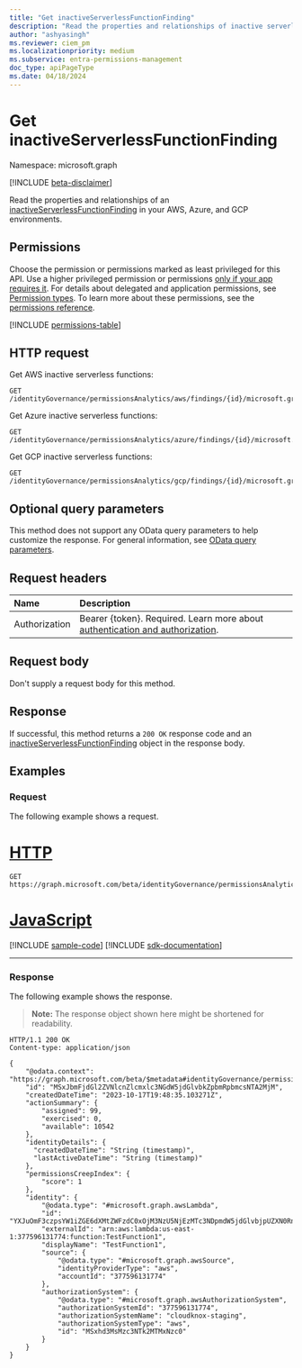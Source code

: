 ```yaml
---
title: "Get inactiveServerlessFunctionFinding"
description: "Read the properties and relationships of inactive serverless functions in your AWS, Azure, and GCP environments."
author: "ashyasingh"
ms.reviewer: ciem_pm
ms.localizationpriority: medium
ms.subservice: entra-permissions-management
doc_type: apiPageType
ms.date: 04/18/2024
---
```


# Get inactiveServerlessFunctionFinding
Namespace: microsoft.graph

[!INCLUDE [beta-disclaimer](../../includes/beta-disclaimer.md)]

Read the properties and relationships of an [inactiveServerlessFunctionFinding](../resources/inactiveserverlessfunctionfinding.md) in your AWS, Azure, and GCP environments.


## Permissions
Choose the permission or permissions marked as least privileged for this API. Use a higher privileged permission or permissions [only if your app requires it](/graph/permissions-overview#best-practices-for-using-microsoft-graph-permissions). For details about delegated and application permissions, see [Permission types](/graph/permissions-overview#permission-types). To learn more about these permissions, see the [permissions reference](/graph/permissions-reference).
 
<!-- { "blockType": "permissions", "name": "inactiveserverlessfunctionfinding_get" } -->
[!INCLUDE [permissions-table](../includes/permissions/inactiveserverlessfunctionfinding-get-permissions.md)]

## HTTP request

Get AWS inactive serverless functions:
<!-- {
  "blockType": "ignored"
}
-->
``` http
GET /identityGovernance/permissionsAnalytics/aws/findings/{id}/microsoft.graph.inactiveServerlessFunctionFinding
```

Get Azure inactive serverless functions:
<!-- {
  "blockType": "ignored"
}
-->
``` http
GET /identityGovernance/permissionsAnalytics/azure/findings/{id}/microsoft.graph.inactiveServerlessFunctionFinding
```

Get GCP inactive serverless functions:
<!-- {
  "blockType": "ignored"
}
-->
``` http
GET /identityGovernance/permissionsAnalytics/gcp/findings/{id}/microsoft.graph.inactiveServerlessFunctionFinding
```

## Optional query parameters
This method does not support any OData query parameters to help customize the response. For general information, see [OData query parameters](/graph/query-parameters).


## Request headers
|Name|Description|
|:---|:---|
|Authorization|Bearer {token}. Required. Learn more about [authentication and authorization](/graph/auth/auth-concepts).|

## Request body
Don't supply a request body for this method.

## Response

If successful, this method returns a `200 OK` response code and an [inactiveServerlessFunctionFinding](../resources/inactiveserverlessfunctionfinding.md) object in the response body.

## Examples

### Request
The following example shows a request.
# [HTTP](#tab/http)
<!-- {
  "blockType": "request",
  "name": "get_inactiveserverlessfunctionfinding"
}
-->
```msgraph-interactive
GET https://graph.microsoft.com/beta/identityGovernance/permissionsAnalytics/aws/findings/MSxJbmFjdGl2ZVNlcnZlcmxlc3NGdW5jdGlvbkZpbmRpbmcsNTA2MjM/microsoft.graph.inactiveServerlessFunctionFinding
```

# [JavaScript](#tab/javascript)
[!INCLUDE [sample-code](../includes/snippets/javascript/get-inactiveserverlessfunctionfinding-javascript-snippets.md)]
[!INCLUDE [sdk-documentation](../includes/snippets/snippets-sdk-documentation-link.md)]

---

### Response
The following example shows the response.
>**Note:** The response object shown here might be shortened for readability.
<!-- {
  "blockType": "response",
  "truncated": true,
  "@odata.type": "microsoft.graph.inactiveServerlessFunctionFinding"
}
-->
```http
HTTP/1.1 200 OK
Content-type: application/json

{
    "@odata.context": "https://graph.microsoft.com/beta/$metadata#identityGovernance/permissionsAnalytics/aws/findings/microsoft.graph.inactiveServerlessFunctionFinding/$entity",
    "id": "MSxJbmFjdGl2ZVNlcnZlcmxlc3NGdW5jdGlvbkZpbmRpbmcsNTA2MjM",
    "createdDateTime": "2023-10-17T19:48:35.103271Z",
    "actionSummary": {
        "assigned": 99,
        "exercised": 0,
        "available": 10542
    },
    "identityDetails": {
      "createdDateTime": "String (timestamp)",
      "lastActiveDateTime": "String (timestamp)"
    },
    "permissionsCreepIndex": {
        "score": 1
    },
    "identity": {
        "@odata.type": "#microsoft.graph.awsLambda",
        "id": "YXJuOmF3czpsYW1iZGE6dXMtZWFzdC0xOjM3NzU5NjEzMTc3NDpmdW5jdGlvbjpUZXN0RnVuY3Rpb24x",
        "externalId": "arn:aws:lambda:us-east-1:377596131774:function:TestFunction1",
        "displayName": "TestFunction1",
        "source": {
            "@odata.type": "#microsoft.graph.awsSource",
            "identityProviderType": "aws",
            "accountId": "377596131774"
        },
        "authorizationSystem": {
            "@odata.type": "#microsoft.graph.awsAuthorizationSystem",
            "authorizationSystemId": "377596131774",
            "authorizationSystemName": "cloudknox-staging",
            "authorizationSystemType": "aws",
            "id": "MSxhd3MsMzc3NTk2MTMxNzc0"
        }
    }
}
```


